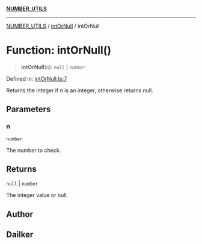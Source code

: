 [**NUMBER_UTILS**](../../README.md)

***

[NUMBER_UTILS](../../README.md) / [intOrNull](../README.md) / intOrNull

# Function: intOrNull()

> **intOrNull**(`n`): `null` \| `number`

Defined in: [intOrNull.ts:7](https://github.com/dailker/everyutil/blob/88c583cdd8386be54599315f93f88880d20b94f3/src/number/intOrNull.ts#L7)

Returns the integer if n is an integer, otherwise returns null.

## Parameters

### n

`number`

The number to check.

## Returns

`null` \| `number`

The integer value or null.

## Author

## Dailker
